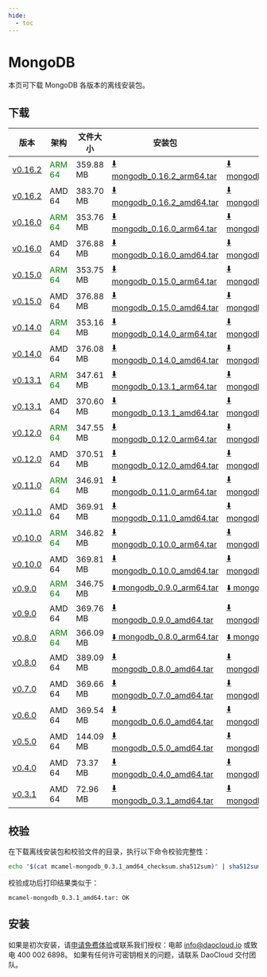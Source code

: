 ```yaml
---
hide:
  - toc
---
```


# MongoDB

本页可下载 MongoDB 各版本的离线安装包。

## 下载

| 版本 | 架构 | 文件大小 | 安装包 | 校验文件 | 更新日期 |
| --- | --- | -------- | ----- | ------ | ------- |
| [v0.16.2](../../../middleware/mongodb/release-notes.md) | <font color=green>ARM 64</font> | 359.88 MB | [:arrow_down: mongodb_0.16.2_arm64.tar](https://qiniu-download-public.daocloud.io/DaoCloud_Enterprise/mcamel-mongodb_0.16.2_arm64.tar) | [:arrow_down: mongodb_0.16.2_arm64_checksum.sha512sum](https://qiniu-download-public.daocloud.io/DaoCloud_Enterprise/mcamel-mongodb_0.16.2_arm64_checksum.sha512sum) | 2025-05-13 |
| [v0.16.2](../../../middleware/mongodb/release-notes.md) | AMD 64 | 383.70 MB | [:arrow_down: mongodb_0.16.2_amd64.tar](https://qiniu-download-public.daocloud.io/DaoCloud_Enterprise/mcamel-mongodb_0.16.2_amd64.tar) | [:arrow_down: mongodb_0.16.2_amd64_checksum.sha512sum](https://qiniu-download-public.daocloud.io/DaoCloud_Enterprise/mcamel-mongodb_0.16.2_amd64_checksum.sha512sum) | 2025-05-13 |
| [v0.16.0](../../../middleware/mongodb/release-notes.md) | <font color=green>ARM 64</font> | 353.76 MB | [:arrow_down: mongodb_0.16.0_arm64.tar](https://qiniu-download-public.daocloud.io/DaoCloud_Enterprise/mcamel-mongodb_0.16.0_arm64.tar) | [:arrow_down: mongodb_0.16.0_arm64_checksum.sha512sum](https://qiniu-download-public.daocloud.io/DaoCloud_Enterprise/mcamel-mongodb_0.16.0_arm64_checksum.sha512sum) | 2024-12-12 |
| [v0.16.0](../../../middleware/mongodb/release-notes.md) | AMD 64 | 376.88 MB | [:arrow_down: mongodb_0.16.0_amd64.tar](https://qiniu-download-public.daocloud.io/DaoCloud_Enterprise/mcamel-mongodb_0.16.0_amd64.tar) | [:arrow_down: mongodb_0.16.0_amd64_checksum.sha512sum](https://qiniu-download-public.daocloud.io/DaoCloud_Enterprise/mcamel-mongodb_0.16.0_amd64_checksum.sha512sum) | 2024-12-12 |
| [v0.15.0](../../../middleware/mongodb/release-notes.md) | <font color=green>ARM 64</font> | 353.75 MB | [:arrow_down: mongodb_0.15.0_arm64.tar](https://qiniu-download-public.daocloud.io/DaoCloud_Enterprise/mcamel-mongodb_0.15.0_arm64.tar) | [:arrow_down: mongodb_0.15.0_arm64_checksum.sha512sum](https://qiniu-download-public.daocloud.io/DaoCloud_Enterprise/mcamel-mongodb_0.15.0_arm64_checksum.sha512sum) | 2024-11-05 |
| [v0.15.0](../../../middleware/mongodb/release-notes.md) | AMD 64 | 376.88 MB | [:arrow_down: mongodb_0.15.0_amd64.tar](https://qiniu-download-public.daocloud.io/DaoCloud_Enterprise/mcamel-mongodb_0.15.0_amd64.tar) | [:arrow_down: mongodb_0.15.0_amd64_checksum.sha512sum](https://qiniu-download-public.daocloud.io/DaoCloud_Enterprise/mcamel-mongodb_0.15.0_amd64_checksum.sha512sum) | 2024-11-05 |
| [v0.14.0](../../../middleware/mongodb/release-notes.md) | <font color=green>ARM 64</font> | 353.16 MB | [:arrow_down: mongodb_0.14.0_arm64.tar](https://qiniu-download-public.daocloud.io/DaoCloud_Enterprise/mcamel-mongodb_0.14.0_arm64.tar) | [:arrow_down: mongodb_0.14.0_arm64_checksum.sha512sum](https://qiniu-download-public.daocloud.io/DaoCloud_Enterprise/mcamel-mongodb_0.14.0_arm64_checksum.sha512sum) | 2024-10-08 |
| [v0.14.0](../../../middleware/mongodb/release-notes.md) | AMD 64 | 376.08 MB | [:arrow_down: mongodb_0.14.0_amd64.tar](https://qiniu-download-public.daocloud.io/DaoCloud_Enterprise/mcamel-mongodb_0.14.0_amd64.tar) | [:arrow_down: mongodb_0.14.0_amd64_checksum.sha512sum](https://qiniu-download-public.daocloud.io/DaoCloud_Enterprise/mcamel-mongodb_0.14.0_amd64_checksum.sha512sum) | 2024-10-08 |
| [v0.13.1](../../../middleware/mongodb/release-notes.md) | <font color=green>ARM 64</font> | 347.61 MB | [:arrow_down: mongodb_0.13.1_arm64.tar](https://qiniu-download-public.daocloud.io/DaoCloud_Enterprise/mcamel-mongodb_0.13.1_arm64.tar) | [:arrow_down: mongodb_0.13.1_arm64_checksum.sha512sum](https://qiniu-download-public.daocloud.io/DaoCloud_Enterprise/mcamel-mongodb_0.13.1_arm64_checksum.sha512sum) | 2024-09-06 |
| [v0.13.1](../../../middleware/mongodb/release-notes.md) | AMD 64 | 370.60 MB | [:arrow_down: mongodb_0.13.1_amd64.tar](https://qiniu-download-public.daocloud.io/DaoCloud_Enterprise/mcamel-mongodb_0.13.1_amd64.tar) | [:arrow_down: mongodb_0.13.1_amd64_checksum.sha512sum](https://qiniu-download-public.daocloud.io/DaoCloud_Enterprise/mcamel-mongodb_0.13.1_amd64_checksum.sha512sum) | 2024-09-06 |
| [v0.12.0](../../../middleware/mongodb/release-notes.md) | <font color=green>ARM 64</font> | 347.55 MB | [:arrow_down: mongodb_0.12.0_arm64.tar](https://qiniu-download-public.daocloud.io/DaoCloud_Enterprise/mcamel-mongodb_0.12.0_arm64.tar) | [:arrow_down: mongodb_0.12.0_arm64_checksum.sha512sum](https://qiniu-download-public.daocloud.io/DaoCloud_Enterprise/mcamel-mongodb_0.12.0_arm64_checksum.sha512sum) | 2024-08-08 |
| [v0.12.0](../../../middleware/mongodb/release-notes.md) | AMD 64 | 370.51 MB | [:arrow_down: mongodb_0.12.0_amd64.tar](https://qiniu-download-public.daocloud.io/DaoCloud_Enterprise/mcamel-mongodb_0.12.0_amd64.tar) | [:arrow_down: mongodb_0.12.0_amd64_checksum.sha512sum](https://qiniu-download-public.daocloud.io/DaoCloud_Enterprise/mcamel-mongodb_0.12.0_amd64_checksum.sha512sum) | 2024-08-08 |
| [v0.11.0](../../../middleware/mongodb/release-notes.md) | <font color=green>ARM 64</font> | 346.91 MB | [:arrow_down: mongodb_0.11.0_arm64.tar](https://qiniu-download-public.daocloud.io/DaoCloud_Enterprise/mcamel-mongodb_0.11.0_arm64.tar) | [:arrow_down: mongodb_0.11.0_arm64_checksum.sha512sum](https://qiniu-download-public.daocloud.io/DaoCloud_Enterprise/mcamel-mongodb_0.11.0_arm64_checksum.sha512sum) | 2024-07-04 |
| [v0.11.0](../../../middleware/mongodb/release-notes.md) | AMD 64 | 369.91 MB | [:arrow_down: mongodb_0.11.0_amd64.tar](https://qiniu-download-public.daocloud.io/DaoCloud_Enterprise/mcamel-mongodb_0.11.0_amd64.tar) | [:arrow_down: mongodb_0.11.0_amd64_checksum.sha512sum](https://qiniu-download-public.daocloud.io/DaoCloud_Enterprise/mcamel-mongodb_0.11.0_amd64_checksum.sha512sum) | 2024-07-04 |
| [v0.10.0](../../../middleware/mongodb/release-notes.md) | <font color=green>ARM 64</font> | 346.82 MB | [:arrow_down: mongodb_0.10.0_arm64.tar](https://qiniu-download-public.daocloud.io/DaoCloud_Enterprise/mcamel-mongodb_0.10.0_arm64.tar) | [:arrow_down: mongodb_0.10.0_arm64_checksum.sha512sum](https://qiniu-download-public.daocloud.io/DaoCloud_Enterprise/mcamel-mongodb_0.10.0_arm64_checksum.sha512sum) | 2024-06-05 |
| [v0.10.0](../../../middleware/mongodb/release-notes.md) | AMD 64 | 369.81 MB | [:arrow_down: mongodb_0.10.0_amd64.tar](https://qiniu-download-public.daocloud.io/DaoCloud_Enterprise/mcamel-mongodb_0.10.0_amd64.tar) | [:arrow_down: mongodb_0.10.0_amd64_checksum.sha512sum](https://qiniu-download-public.daocloud.io/DaoCloud_Enterprise/mcamel-mongodb_0.10.0_amd64_checksum.sha512sum) | 2024-06-05 |
| [v0.9.0](../../../middleware/mongodb/release-notes.md) | <font color=green>ARM 64</font> | 346.75 MB | [:arrow_down: mongodb_0.9.0_arm64.tar](https://qiniu-download-public.daocloud.io/DaoCloud_Enterprise/mcamel-mongodb_0.9.0_arm64.tar) | [:arrow_down: mongodb_0.9.0_arm64_checksum.sha512sum](https://qiniu-download-public.daocloud.io/DaoCloud_Enterprise/mcamel-mongodb_0.9.0_arm64_checksum.sha512sum) | 2024-05-08 |
| [v0.9.0](../../../middleware/mongodb/release-notes.md) | AMD 64 | 369.76 MB | [:arrow_down: mongodb_0.9.0_amd64.tar](https://qiniu-download-public.daocloud.io/DaoCloud_Enterprise/mcamel-mongodb_0.9.0_amd64.tar) | [:arrow_down: mongodb_0.9.0_amd64_checksum.sha512sum](https://qiniu-download-public.daocloud.io/DaoCloud_Enterprise/mcamel-mongodb_0.9.0_amd64_checksum.sha512sum) | 2024-05-08 |
| [v0.8.0](../../../middleware/mongodb/release-notes.md) | <font color="green">ARM 64</font> | 366.09 MB | [:arrow_down: mongodb_0.8.0_arm64.tar](https://qiniu-download-public.daocloud.io/DaoCloud_Enterprise/mcamel-mongodb_0.8.0_arm64.tar) | [:arrow_down: mongodb_0.8.0_arm64_checksum.sha512sum](https://qiniu-download-public.daocloud.io/DaoCloud_Enterprise/mcamel-mongodb_0.8.0_arm64_checksum.sha512sum) | 2024-04-03 |
| [v0.8.0](../../../middleware/mongodb/release-notes.md) | AMD 64 | 389.09 MB | [:arrow_down: mongodb_0.8.0_amd64.tar](https://qiniu-download-public.daocloud.io/DaoCloud_Enterprise/mcamel-mongodb_0.8.0_amd64.tar) | [:arrow_down: mongodb_0.8.0_amd64_checksum.sha512sum](https://qiniu-download-public.daocloud.io/DaoCloud_Enterprise/mcamel-mongodb_0.8.0_amd64_checksum.sha512sum) | 2024-04-03 |
| [v0.7.0](../../../middleware/mongodb/release-notes.md) | AMD 64 | 369.66 MB | [:arrow_down: mongodb_0.7.0_amd64.tar](https://qiniu-download-public.daocloud.io/DaoCloud_Enterprise/mcamel-mongodb_0.7.0_amd64.tar) | [:arrow_down: mongodb_0.7.0_amd64_checksum.sha512sum](https://qiniu-download-public.daocloud.io/DaoCloud_Enterprise/mcamel-mongodb_0.7.0_amd64_checksum.sha512sum) | 2024-02-01 |
| [v0.6.0](../../../middleware/mongodb/release-notes.md) | AMD 64 | 369.54 MB | [:arrow_down: mongodb_0.6.0_amd64.tar](https://qiniu-download-public.daocloud.io/DaoCloud_Enterprise/mcamel-mongodb_0.6.0_amd64.tar) | [:arrow_down: mongodb_0.6.0_amd64_checksum.sha512sum](https://qiniu-download-public.daocloud.io/DaoCloud_Enterprise/mcamel-mongodb_0.6.0_amd64_checksum.sha512sum) | 2024-01-04 |
| [v0.5.0](../../../middleware/mongodb/release-notes.md) | AMD 64 | 144.09 MB | [:arrow_down: mongodb_0.5.0_amd64.tar](https://qiniu-download-public.daocloud.io/DaoCloud_Enterprise/mcamel-mongodb_0.5.0_amd64.tar) | [:arrow_down: mongodb_0.5.0_amd64_checksum.sha512sum](https://qiniu-download-public.daocloud.io/DaoCloud_Enterprise/mcamel-mongodb_0.5.0_amd64_checksum.sha512sum) | 2023-12-10 |
| [v0.4.0](../../../middleware/mongodb/release-notes.md) | AMD 64 | 73.37 MB | [:arrow_down: mongodb_0.4.0_amd64.tar](https://qiniu-download-public.daocloud.io/DaoCloud_Enterprise/mcamel-mongodb_0.4.0_amd64.tar) | [:arrow_down: mongodb_0.4.0_amd64_checksum.sha512sum](https://qiniu-download-public.daocloud.io/DaoCloud_Enterprise/mcamel-mongodb_0.4.0_amd64_checksum.sha512sum) | 2023-11-02 |
| [v0.3.1](../../../middleware/mongodb/release-notes.md) | AMD 64 | 72.96 MB | [:arrow_down: mongodb_0.3.1_amd64.tar](https://qiniu-download-public.daocloud.io/DaoCloud_Enterprise/mcamel-mongodb_0.3.1_amd64.tar) | [:arrow_down: mongodb_0.3.1_amd64_checksum.sha512sum](https://qiniu-download-public.daocloud.io/DaoCloud_Enterprise/mcamel-mongodb_0.3.1_amd64_checksum.sha512sum) | 2023-10-20 |

## 校验

在下载离线安装包和校验文件的目录，执行以下命令校验完整性：

```sh
echo "$(cat mcamel-mongodb_0.3.1_amd64_checksum.sha512sum)" | sha512sum -c
```

校验成功后打印结果类似于：

```none
mcamel-mongodb_0.3.1_amd64.tar: OK
```

## 安装

如果是初次安装，请[申请免费体验](../../../dce/license0.md)或联系我们授权：电邮 info@daocloud.io 或致电 400 002 6898。
如果有任何许可密钥相关的问题，请联系 DaoCloud 交付团队。